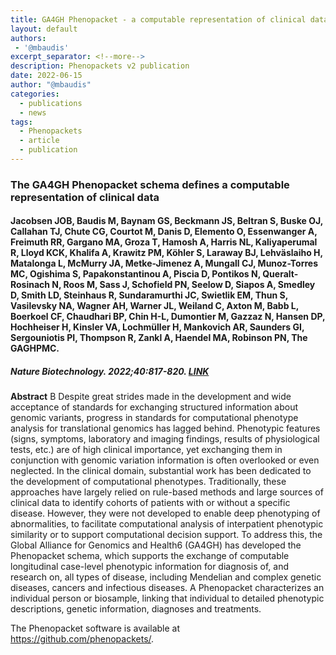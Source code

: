 ```yaml
---
title: GA4GH Phenopacket - a computable representation of clinical data
layout: default
authors:
 - '@mbaudis'
excerpt_separator: <!--more-->
description: Phenopackets v2 publication
date: 2022-06-15
author: "@mbaudis"
categories:
  - publications
  - news
tags:
  - Phenopackets
  - article
  - publication
---
```


### The GA4GH Phenopacket schema defines a computable representation of clinical data
#### Jacobsen JOB, Baudis M, Baynam GS, Beckmann JS, Beltran S, Buske OJ, Callahan TJ, Chute CG, Courtot M, Danis D, Elemento O, Essenwanger A, Freimuth RR, Gargano MA, Groza T, Hamosh A, Harris NL, Kaliyaperumal R, Lloyd KCK, Khalifa A, Krawitz PM, Köhler S, Laraway BJ, Lehväslaiho H, Matalonga L, McMurry JA, Metke-Jimenez A, Mungall CJ, Munoz-Torres MC, Ogishima S, Papakonstantinou A, Piscia D, Pontikos N, Queralt-Rosinach N, Roos M, Sass J, Schofield PN, Seelow D, Siapos A, Smedley D, Smith LD, Steinhaus R, Sundaramurthi JC, Swietlik EM, Thun S, Vasilevsky NA, Wagner AH, Warner JL, Weiland C, Axton M, Babb L, Boerkoel CF, Chaudhari BP, Chin H-L, Dumontier M, Gazzaz N, Hansen DP, Hochheiser H, Kinsler VA, Lochmüller H, Mankovich AR, Saunders GI, Sergouniotis PI, Thompson R, Zankl A, Haendel MA, Robinson PN, The GAGHPMC.
##### Nature Biotechnology. 2022;40:817-820. [LINK](https://rdcu.be/cPLaA)

<!--more-->

**Abstract** B Despite great strides made in the development and wide acceptance of standards for exchanging structured information about genomic variants, progress in standards for computational phenotype analysis for translational genomics has lagged behind. Phenotypic features (signs, symptoms, laboratory and imaging findings, results of physiological tests, etc.) are of high clinical importance, yet exchanging them in conjunction with genomic variation information is often overlooked or even neglected. In the clinical domain, substantial work has been dedicated to the development of computational phenotypes. Traditionally, these approaches have largely relied on rule-based methods and large sources of clinical data to identify cohorts of patients with or without a specific disease. However, they were not developed to enable deep phenotyping of abnormalities, to facilitate computational analysis of interpatient phenotypic similarity or to support computational decision support. To address this, the Global Alliance for Genomics and Health6 (GA4GH) has developed the Phenopacket schema, which supports the exchange of computable longitudinal case-level phenotypic information for diagnosis of, and research on, all types of disease, including Mendelian and complex genetic diseases, cancers and infectious diseases. A Phenopacket characterizes an individual person or biosample, linking that individual to detailed phenotypic descriptions, genetic information, diagnoses and treatments.

The Phenopacket software is available at <https://github.com/phenopackets/>.